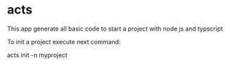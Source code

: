 # acts
This app generate all basic code to start a project with node js and typscript

To init a project execute next command:

acts init -n myproject
